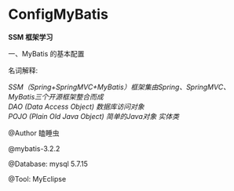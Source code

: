 # ConfigMyBatis

**SSM 框架学习**

一、MyBatis 的基本配置

名词解释:

*SSM（Spring+SpringMVC+MyBatis）框架集由Spring、SpringMVC、MyBatis三个开源框架整合而成*   
*DAO (Data Access Object) 数据库访问对象*    
*POJO (Plain Old Java Object) 简单的Java对象 实体类*	   



@Author 瞌睡虫 

@mybatis-3.2.2 

@Database: mysql 5.7.15 

@Tool: MyEclipse
